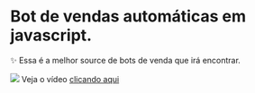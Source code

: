 # Bot de vendas automáticas em javascript.
✨ Essa é a melhor source de bots de venda que irá encontrar.

![](https://i.imgur.com/toQwUZE.png) Veja o vídeo [clicando aqui](https://www.youtube.com/playlist?list=PL9tY_tDo_Q0C0hs1aGgtJbEH1EBlyzZdG)
